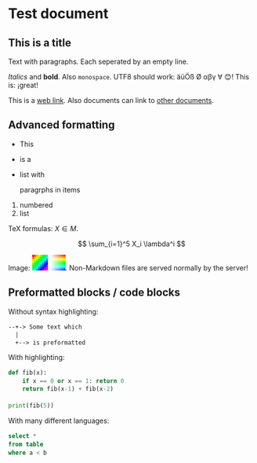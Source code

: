 # Test document

## This is a title

Text with paragraphs.
Each seperated by an empty line.

*Italics* and **bold**.
Also `monospace`.
UTF8 should work: äüÖß Ø αβγ ∀ 😊! This is: ¡great!

This is a [web link](http://example.org/). Also documents can link to [other documents](other/document).

## Advanced formatting

* This

* is a

* list
with

    paragrphs in items

1. numbered
2. list

TeX formulas: $X \in M$.

$$ \sum_{i=1}^5 X_i \lambda^i $$

Image: ![](test1.png) ![](test2.png). Non-Markdown files are served normally by the server!

## Preformatted blocks / code blocks

Without syntax highlighting:

```
--+-> Some text which
  |
  +--> is preformatted
```

With highlighting:

```python
def fib(x):
    if x == 0 or x == 1: return 0
    return fib(x-1) + fib(x-2)

print(fib(5))
```

With many different languages:

```sql
select *
from table
where a < b
```
